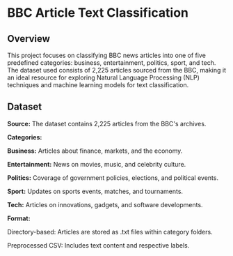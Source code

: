 # **BBC Article Text Classification**
## **Overview**
This project focuses on classifying BBC news articles into one of five predefined categories: business, entertainment, politics, sport, and tech. The dataset used consists of 2,225 articles sourced from the BBC, making it an ideal resource for exploring Natural Language Processing (NLP) techniques and machine learning models for text classification.

## **Dataset**
**Source:** The dataset contains 2,225 articles from the BBC's archives.

**Categories:**

  **Business:** Articles about finance, markets, and the economy.

  **Entertainment:** News on movies, music, and celebrity culture.

  **Politics:** Coverage of government policies, elections, and political events.

  **Sport:** Updates on sports events, matches, and tournaments.

  **Tech:** Articles on innovations, gadgets, and software developments.

**Format:**

   Directory-based: Articles are stored as .txt files within category folders.
  
   Preprocessed CSV: Includes text content and respective labels.
